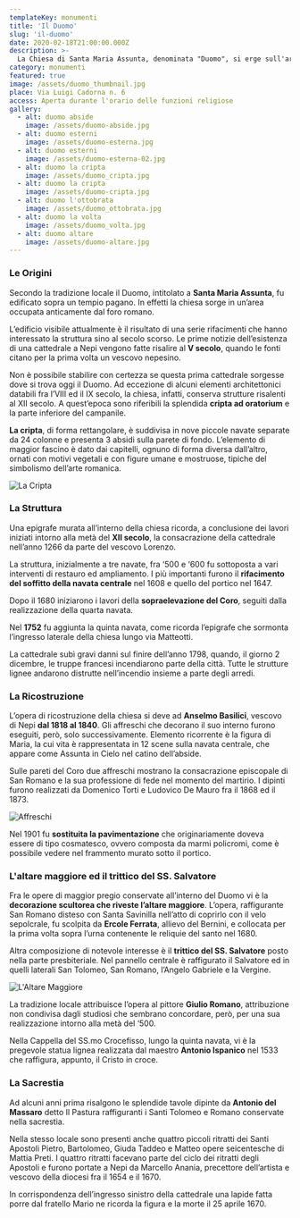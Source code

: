 ```yaml
---
templateKey: monumenti
title: 'Il Duomo'
slug: 'il-duomo'
date: 2020-02-18T21:00:00.000Z
description: >-
  La Chiesa di Santa Maria Assunta, denominata "Duomo", si erge sull'area di un antico foro romano. E' il risultato di una serie di rifacimenti. La cripta e l'altare maggiore con le sue decorazioni ne sono gli elementi di maggior pregio.
category: monumenti
featured: true
image: /assets/duomo_thumbnail.jpg
place: Via Luigi Cadorna n. 6
access: Aperta durante l'orario delle funzioni religiose
gallery:
  - alt: duomo abside
    image: /assets/duomo-abside.jpg
  - alt: duomo esterni
    image: /assets/duomo-esterna.jpg
  - alt: duomo esterni
    image: /assets/duomo-esterna-02.jpg
  - alt: duomo la cripta
    image: /assets/duomo_cripta.jpg
  - alt: duomo la cripta
    image: /assets/duomo-cripta.jpg
  - alt: duomo l'ottobrata
    image: /assets/duomo_ottobrata.jpg
  - alt: duomo la volta
    image: /assets/duomo_volta.jpg
  - alt: duomo altare
    image: /assets/duomo-altare.jpg
---
```

### Le Origini
Secondo la tradizione locale il Duomo, intitolato a **Santa Maria Assunta**, fu edificato sopra un tempio pagano. In effetti la chiesa sorge in un’area occupata anticamente dal foro romano.

L’edificio visibile attualmente è il risultato di una serie rifacimenti che hanno interessato la struttura sino al secolo scorso. Le prime notizie dell’esistenza di una cattedrale a Nepi vengono fatte risalire al **V secolo**, quando le fonti citano per la prima volta un vescovo nepesino.

Non è possibile stabilire con certezza se questa prima cattedrale sorgesse dove si trova oggi il Duomo. Ad eccezione di alcuni elementi architettonici databili fra l’VIII ed il IX secolo, la  chiesa, infatti, conserva strutture risalenti al XII secolo. A quest’epoca sono riferibili la splendida **cripta ad oratorium** e la parte inferiore del campanile.

**La cripta**, di forma rettangolare, è suddivisa in nove piccole navate separate da 24 colonne e presenta 3 absidi sulla parete di fondo. L’elemento di maggior fascino è dato dai capitelli, ognuno di forma diversa dall’altro, ornati con motivi vegetali e con figure umane e mostruose, tipiche del simbolismo dell’arte romanica.

![La Cripta](/assets/duomo_cripta.jpg)

### La Struttura
Una epigrafe murata all’interno della chiesa ricorda, a conclusione dei lavori iniziati intorno alla metà del **XII secolo**, la consacrazione della cattedrale nell’anno 1266 da parte del vescovo Lorenzo.

La struttura, inizialmente a tre navate, fra ‘500 e ‘600 fu sottoposta a vari interventi di restauro ed ampliamento. I più importanti furono il **rifacimento del soffitto della navata centrale** nel 1608 e quello del portico nel 1647.

Dopo il 1680 iniziarono i lavori della **sopraelevazione del Coro**, seguiti dalla realizzazione della quarta navata.

Nel **1752** fu aggiunta la quinta navata, come ricorda l’epigrafe che sormonta l’ingresso laterale della chiesa lungo via Matteotti.

La cattedrale subì gravi danni sul finire dell’anno 1798, quando, il giorno 2 dicembre, le truppe francesi incendiarono parte della città. Tutte le strutture lignee andarono distrutte nell’incendio insieme a parte degli arredi.

### La Ricostruzione
L’opera di ricostruzione della chiesa si deve ad **Anselmo Basilici**, vescovo di Nepi **dal 1818 al 1840**. Gli affreschi che decorano il suo interno furono eseguiti, però, solo successivamente. Elemento ricorrente è la figura di Maria, la cui vita è rappresentata in 12 scene sulla navata centrale, che appare come Assunta in Cielo nel catino dell’abside.

Sulle pareti del Coro due affreschi mostrano la consacrazione episcopale di San Romano e la sua professione di fede nel momento del martirio. I dipinti furono realizzati da Domenico Torti e Ludovico De Mauro fra il 1868 ed il 1873.

![Affreschi](/assets/duomo_ottobrata.jpg)

Nel 1901 fu **sostituita la pavimentazione** che originariamente doveva essere di tipo cosmatesco, ovvero composta da marmi policromi, come è possibile vedere nel frammento murato sotto il portico.

### L'altare maggiore ed il trittico del SS. Salvatore
Fra le opere di maggior pregio conservate all’interno del Duomo vi è la **decorazione scultorea che riveste l’altare maggiore**. L’opera, raffigurante San Romano disteso con Santa Savinilla nell’atto di coprirlo con il velo sepolcrale, fu scolpita da **Ercole Ferrata**, allievo del Bernini, e collocata per la prima volta sopra l’urna contenente le reliquie del santo nel 1680.

Altra composizione di notevole interesse è il **trittico del SS. Salvatore** posto nella parte presbiteriale. Nel pannello centrale è raffigurato il Salvatore ed in quelli laterali San Tolomeo, San Romano, l’Angelo Gabriele e la Vergine.

![L'Altare Maggiore](/assets/duomo-altare.jpg "Altare Maggiore")

La tradizione locale attribuisce l’opera al pittore **Giulio Romano**, attribuzione non condivisa dagli studiosi che sembrano concordare, però, per una sua realizzazione intorno alla metà del ‘500.

Nella Cappella del SS.mo Crocefisso, lungo la quinta navata, vi è la pregevole statua lignea realizzata dal maestro **Antonio Ispanico** nel 1533 che raffigura, appunto, il Cristo in croce.

### La Sacrestia
Ad alcuni anni prima risalgono le splendide tavole dipinte da **Antonio del Massaro** detto Il Pastura raffiguranti i Santi Tolomeo e Romano conservate nella sacrestia.

Nella stesso locale sono presenti anche quattro piccoli ritratti dei Santi Apostoli Pietro, Bartolomeo, Giuda Taddeo e Matteo opere seicentesche di Mattia Preti.
I quattro ritratti facevano parte del ciclo dei ritratti degli Apostoli e furono portate a Nepi da Marcello Anania, precettore dell’artista e vescovo della diocesi fra il 1654 e il 1670.

In corrispondenza dell’ingresso sinistro della cattedrale una lapide fatta porre dal fratello Mario ne ricorda la figura e la morte il 25 aprile 1670.